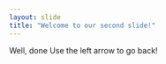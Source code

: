 ```yaml
---
layout: slide
title: "Welcome to our second slide!"
---
```

Well, done
Use the left arrow to go back!
